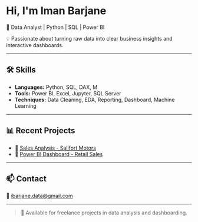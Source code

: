 #  Hi, I'm Iman Barjane

🎯 Data Analyst | Python | SQL | Power BI

💡 Passionate about turning raw data into clear business insights and interactive dashboards.

---

## 🛠️ Skills
- **Languages:** Python, SQL, DAX, M
- **Tools:** Power BI, Excel, Jupyter, SQL Server
- **Techniques:** Data Cleaning, EDA, Reporting, Dashboard, Machine Learning

---

## 📊 Recent Projects
- 🔹 [Sales Analysis - Salifort Motors](https://github.com/ImanBrjn/python_Salifort_Motors)
- 🔹 [Power BI Dashboard - Retail Sales](https://github.com/ImanBrjn/powerbi_retail_dashboard)

---

## 📫 Contact
📧 ibarjane.data@gmail.com  

---

> 🎯 Available for freelance projects in data analysis and dashboarding.
